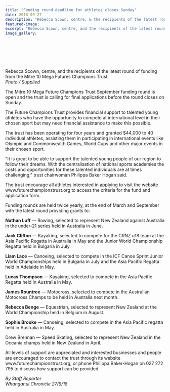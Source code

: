 ```yaml
---
title: "Funding round deadline for athletes closes Sunday"
date: 2018-09-27
description: "Rebecca Scown, centre, & the recipients of the latest round of funding from the Mitre 10 Mega Futures Champions Trust..."
featured-image: 
excerpt: "Rebecca Scown, centre, and the recipients of the latest round of funding from the Mitre 10 Mega Futures Champions Trust."
image_gallery:
    
    
    
    
    
---
```


<p><span>Rebecca Scown, centre, and the recipients of the latest round of funding from the Mitre 10 Mega Futures Champions Trust.</span><br /><em>Photo / Supplied</em></p>
<p class="element element-paragraph">The Mitre 10 Mega Future Champions Trust September funding round is open and the trust is calling for final applications before the round closes on Sunday.</p>
<p class="element element-paragraph">The Future Champions Trust provides financial support to talented young athletes who have the opportunity to compete at international level in their chosen sport but may need financial assistance to make this possible.</p>
<p class="element element-paragraph">The trust has been operating for four years and granted $44,000 to 40 individual athletes, assisting them in participating in international events like Olympic and Commonwealth Games, World Cups and other major events in their chosen sport.</p>
<p class="element element-paragraph">"It is great to be able to support the talented young people of our region to follow their dreams. With the centralisation of national sports academies the costs and opportunities for these talented individuals are at times challenging," trust chairwoman Philippa Baker Hogan said.</p>
<div id="article-body" class="article-body article-body-elements">
<div id="article-content">
<p class="element element-paragraph">The trust encourage all athletes interested in applying to visit the website www.futurechampionstrust.org to access the criteria for the fund and application form.</p>
<p class="element element-paragraph">Funding rounds are held twice yearly, at the end of March and September with the latest round providing grants to:</p>
<p class="element element-paragraph"><strong>Nathan Luff</strong> &mdash; Rowing, selected to represent New Zealand against Australia in the under-21 series held in Australia in June.</p>
<p class="element element-paragraph"><strong>Jack Clifton</strong> &mdash; Kayaking, selected to compete for the CRNZ u18 team at the Asia Pacific Regatta in Australia in May and the Junior World Championship Regatta held in Bulgaria in July.</p>
<p class="element element-paragraph"><strong>Liam Lace</strong> &mdash; Canoeing, selected to compete in the ICF Canoe Sprint Junior World Championships held in Bulgaria in July and the Asia Pacific Regatta held in Adelaide in May.</p>
<p class="element element-paragraph"><strong>Lucas Thompson</strong> &mdash; Kayaking, selected to compete in the Asia Pacific Regatta held in Australia in May.</p>
<p class="element element-paragraph"><strong>James Rountree</strong> &mdash; Motocross, selected to compete in the Australian Motocross Champs to be held in Australia next month.</p>
<p class="element element-paragraph"><strong>Rebecca Benge</strong> &mdash; Equestrian, selected to represent New Zealand at the World Championship held in Belgium in August.</p>
<p class="element element-paragraph"><strong>Sophie Brooke</strong> &mdash; Canoeing, selected to compete in the Asia Pacific regatta held in Australia in May.</p>
<p class="element element-paragraph">Drew Brennan &mdash; Speed Skating, selected to represent New Zealand in the Oceania champs held in New Zealand in April.</p>
<p class="element element-paragraph">All levels of support are appreciated and interested businesses and people are encouraged to contact the trust through its website www.futurechampionstrust.org, or phone Philippa Baker-Hogan on 027 272 795 to discuss how support can be provided.</p>
<p class="element element-paragraph"><em>By Staff Reporter</em><br /><em>Whanganui Chronicle 27/9/18</em></p>
</div>
</div>

